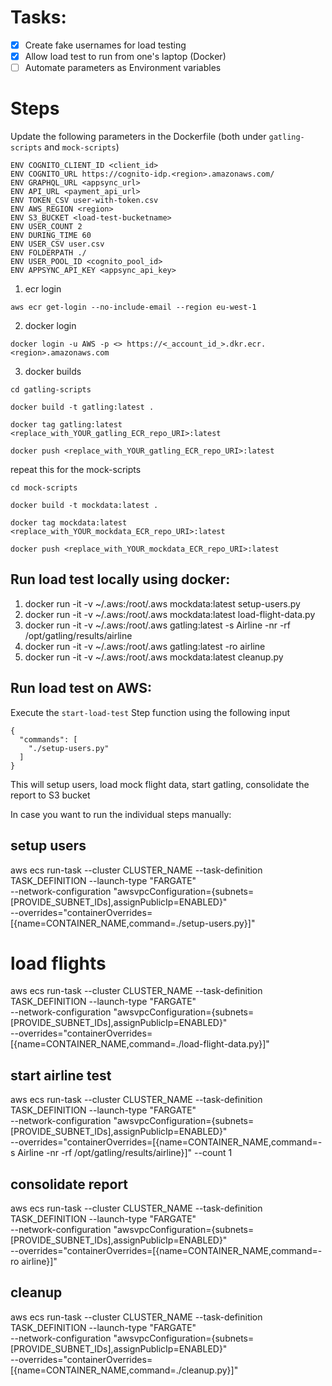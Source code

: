 # Tasks:
- [x] Create fake usernames for load testing
- [x] Allow load test to run from one's laptop (Docker)
- [ ] Automate parameters as Environment variables

# Steps

Update the following parameters in the Dockerfile (both under `gatling-scripts` and `mock-scripts`)

```
ENV COGNITO_CLIENT_ID <client_id>
ENV COGNITO_URL https://cognito-idp.<region>.amazonaws.com/ 
ENV GRAPHQL_URL <appsync_url>
ENV API_URL <payment_api_url>
ENV TOKEN_CSV user-with-token.csv
ENV AWS_REGION <region>
ENV S3_BUCKET <load-test-bucketname>
ENV USER_COUNT 2
ENV DURING_TIME 60
ENV USER_CSV user.csv
ENV FOLDERPATH ./
ENV USER_POOL_ID <cognito_pool_id>
ENV APPSYNC_API_KEY <appsync_api_key>
```

1. ecr login
```
aws ecr get-login --no-include-email --region eu-west-1
```

2. docker login
```
docker login -u AWS -p <> https://<_account_id_>.dkr.ecr.<region>.amazonaws.com
```

3. docker builds

```
cd gatling-scripts

docker build -t gatling:latest . 

docker tag gatling:latest <replace_with_YOUR_gatling_ECR_repo_URI>:latest

docker push <replace_with_YOUR_gatling_ECR_repo_URI>:latest
```

repeat this for the mock-scripts

```
cd mock-scripts

docker build -t mockdata:latest . 

docker tag mockdata:latest <replace_with_YOUR_mockdata_ECR_repo_URI>:latest

docker push <replace_with_YOUR_mockdata_ECR_repo_URI>:latest
```

## Run load test locally using docker:

1. docker run -it -v ~/.aws:/root/.aws mockdata:latest setup-users.py 
2. docker run -it -v ~/.aws:/root/.aws mockdata:latest load-flight-data.py
3. docker run -it -v ~/.aws:/root/.aws gatling:latest -s Airline -nr -rf /opt/gatling/results/airline
4. docker run -it -v ~/.aws:/root/.aws gatling:latest -ro airline
5. docker run -it -v ~/.aws:/root/.aws mockdata:latest cleanup.py

## Run load test on AWS:

Execute the `start-load-test` Step function using the following input

```
{
  "commands": [
    "./setup-users.py"
  ]
}
```

This will setup users, load mock flight data, start gatling, consolidate the report to S3 bucket

In case you want to run the individual steps manually:

## setup users

aws ecs run-task --cluster CLUSTER_NAME --task-definition TASK_DEFINITION --launch-type "FARGATE" \
--network-configuration "awsvpcConfiguration={subnets=[PROVIDE_SUBNET_IDs],assignPublicIp=ENABLED}" \
--overrides="containerOverrides=[{name=CONTAINER_NAME,command=./setup-users.py}]"

# load flights

aws ecs run-task --cluster CLUSTER_NAME --task-definition TASK_DEFINITION --launch-type "FARGATE" \
--network-configuration "awsvpcConfiguration={subnets=[PROVIDE_SUBNET_IDs],assignPublicIp=ENABLED}" \
--overrides="containerOverrides=[{name=CONTAINER_NAME,command=./load-flight-data.py}]"

## start airline test

aws ecs run-task --cluster CLUSTER_NAME --task-definition TASK_DEFINITION --launch-type "FARGATE" \
--network-configuration "awsvpcConfiguration={subnets=[PROVIDE_SUBNET_IDs],assignPublicIp=ENABLED}" \
--overrides="containerOverrides=[{name=CONTAINER_NAME,command=-s Airline -nr -rf /opt/gatling/results/airline}]" --count 1

## consolidate report

aws ecs run-task --cluster CLUSTER_NAME --task-definition TASK_DEFINITION --launch-type "FARGATE" \
--network-configuration "awsvpcConfiguration={subnets=[PROVIDE_SUBNET_IDs],assignPublicIp=ENABLED}" \
--overrides="containerOverrides=[{name=CONTAINER_NAME,command=-ro airline}]"

## cleanup
aws ecs run-task --cluster CLUSTER_NAME --task-definition TASK_DEFINITION --launch-type "FARGATE" \
--network-configuration "awsvpcConfiguration={subnets=[PROVIDE_SUBNET_IDs],assignPublicIp=ENABLED}" \
--overrides="containerOverrides=[{name=CONTAINER_NAME,command=./cleanup.py}]"
